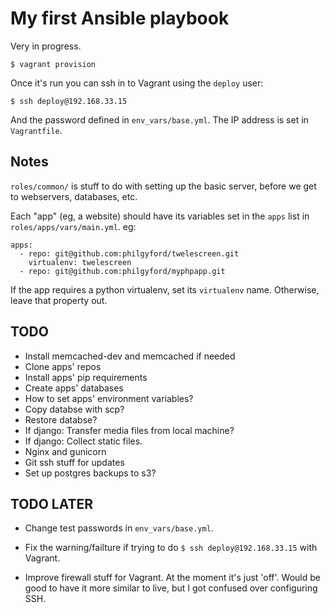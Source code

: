 # My first Ansible playbook

Very in progress.

	$ vagrant provision

Once it's run you can ssh in to Vagrant using the `deploy` user:

	$ ssh deploy@192.168.33.15

And the password defined in `env_vars/base.yml`. The IP address is set in `Vagrantfile`.

## Notes

`roles/common/` is stuff to do with setting up the basic server, before we
get to webservers, databases, etc.

Each "app" (eg, a website) should have its variables set in the `apps` list in `roles/apps/vars/main.yml`. eg:

	apps:
	  - repo: git@github.com:philgyford/twelescreen.git
	    virtualenv: twelescreen
	  - repo: git@github.com:philgyford/myphpapp.git

If the app requires a python virtualenv, set its `virtualenv` name. Otherwise, leave that property out.

## TODO

* Install memcached-dev and memcached if needed
* Clone apps' repos
* Install apps' pip requirements
* Create apps' databases
* How to set apps' environment variables?
* Copy databse with scp?
* Restore databse?
* If django: Transfer media files from local machine?
* If django: Collect static files.
* Nginx and gunicorn
* Git ssh stuff for updates
* Set up postgres backups to s3?


## TODO LATER

* Change test passwords in `env_vars/base.yml`.

* Fix the warning/failture if trying to do `$ ssh deploy@192.168.33.15` with Vagrant.

* Improve firewall stuff for Vagrant. At the moment it's just 'off'. Would be good to have it more similar to live, but I got confused over configuring SSH.


